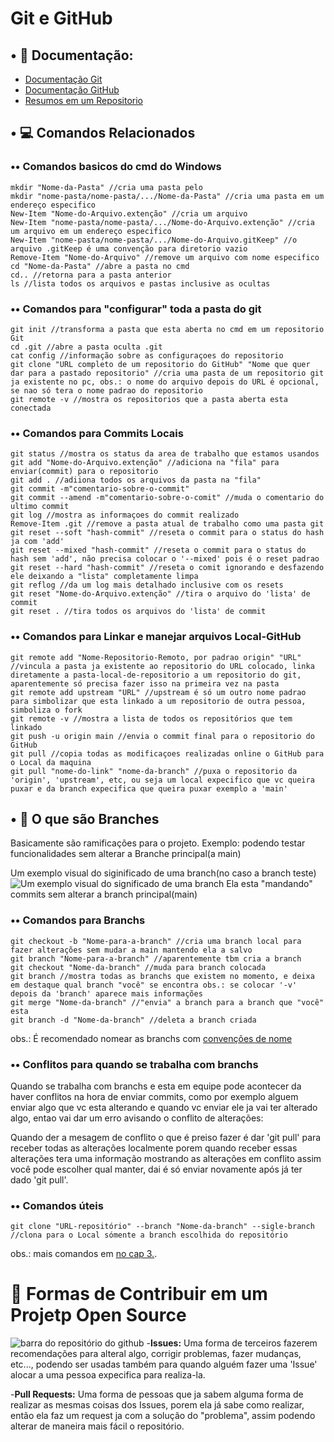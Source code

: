 # Git e GitHub
## • 📝 Documentação:
- [Documentação Git](https://git-scm.com/doc)
- [Documentação GitHub](https://docs.github.com/)
- [Resumos em um Repositorio](https://github.com/elidianaandrade/dio-curso-git-github)
## • 💻 Comandos Relacionados
### •• Comandos basicos do cmd do Windows
```
mkdir "Nome-da-Pasta" //cria uma pasta pelo
mkdir "nome-pasta/nome-pasta/.../Nome-da-Pasta" //cria uma pasta em um endereço especifico
New-Item "Nome-do-Arquivo.extenção" //cria um arquivo
New-Item "nome-pasta/nome-pasta/.../Nome-do-Arquivo.extenção" //cria um arquivo em um endereço especifico
New-Item "nome-pasta/nome-pasta/.../Nome-do-Arquivo.gitKeep" //o arquivo .gitKeep é uma convenção para diretorio vazio
Remove-Item "Nome-do-Arquivo" //remove um arquivo com nome especifico
cd "Nome-da-Pasta" //abre a pasta no cmd
cd.. //retorna para a pasta anterior
ls //lista todos os arquivos e pastas inclusive as ocultas
```
### •• Comandos para "configurar" toda a pasta do git

```
git init //transforma a pasta que esta aberta no cmd em um repositorio Git
cd .git //abre a pasta oculta .git
cat config //informação sobre as configuraçoes do repositorio
git clone "URL completo de um repositorio do GitHub" "Nome que quer dar para a pastado repositorio" //cria uma pasta de um repositorio git ja existente no pc, obs.: o nome do arquivo depois do URL é opcional, se nao só tera o nome padrao do repositorio
git remote -v //mostra os repositorios que a pasta aberta esta conectada
```
### •• Comandos para Commits Locais

```
git status //mostra os status da area de trabalho que estamos usandos
git add "Nome-do-Arquivo.extenção" //adiciona na "fila" para enviar(commit) para o repositorio
git add . //adiiona todos os arquivos da pasta na "fila"
git commit -m"comentario-sobre-o-commit"
git commit --amend -m"comentario-sobre-o-comit" //muda o comentario do ultimo commit
git log //mostra as informaçoes do commit realizado
Remove-Item .git //remove a pasta atual de trabalho como uma pasta git
git reset --soft "hash-commit" //reseta o commit para o status do hash ja com 'add' 
git reset --mixed "hash-commit" //reseta o commit para o status do hash sem 'add', não precisa colocar o '--mixed' pois é o reset padrao
git reset --hard "hash-commit" //reseta o comit ignorando e desfazendo ele deixando a "lista" completamente limpa
git reflog //da um log mais detalhado inclusive com os resets
git reset "Nome-do-Arquivo.extenção" //tira o arquivo do 'lista' de commit 
git reset . //tira todos os arquivos do 'lista' de commit
```
### •• Comandos para Linkar e manejar arquivos Local-GitHub
```
git remote add "Nome-Repositorio-Remoto, por padrao origin" "URL" //vincula a pasta ja existente ao repositorio do URL colocado, linka diretamente a pasta-local-de-repositorio a um repositorio do git, aparentemente só precisa fazer isso na primeira vez na pasta
git remote add upstream "URL" //upstream é só um outro nome padrao para simbolizar que esta linkado a um repositorio de outra pessoa, simboliza o fork
git remote -v //mostra a lista de todos os repositórios que tem linkado
git push -u origin main //envia o commit final para o repositorio do GitHub
git pull //copia todas as modificaçoes realizadas online o GitHub para o Local da maquina
git pull "nome-do-link" "nome-da-branch" //puxa o repositorio da 'origin', 'upstream', etc, ou seja um local expecifico que vc queira puxar e da branch expecifica que queira puxar exemplo a 'main' 
```
## • 🌿 O que são Branches
Basicamente são ramificações para o projeto.
Exemplo: podendo testar funcionalidades sem alterar a Branche principal(a main)

Um exemplo visual do siginificado de uma branch(no caso a branch teste)
![Um exemplo visual do significado de uma branch](https://i.imgur.com/sLQJfIm.png)
Ela esta "mandando" commits sem alterar a branch principal(main)

### •• Comandos para Branchs
```
git checkout -b "Nome-para-a-branch" //cria uma branch local para fazer alterações sem mudar a main mantendo ela a salvo
git branch "Nome-para-a-branch" //aparentemente tbm cria a branch
git checkout "Nome-da-branch" //muda para branch colocada
git branch //mostra todas as branchs que existem no momento, e deixa em destaque qual branch "você" se encontra obs.: se colocar '-v' depois da 'branch' aparece mais informações
git merge "Nome-da-branch" //"envia" a branch para a branch que "você" esta
git branch -d "Nome-da-branch" //deleta a branch criada
```
obs.: É recomendado nomear as branchs com [convenções de nome](https://gist.github.com/digitaljhelms/4287848)

### •• Conflitos para quando se trabalha com branchs
Quando se trabalha com branchs e esta em equipe pode acontecer da haver conflitos na hora de enviar commits, como por exemplo alguem enviar algo que vc esta alterando e quando vc enviar ele ja vai ter alterado algo, entao vai dar um erro avisando o conflito de alterações:

Quando der a mesagem de conflito o que é preiso fazer é dar 'git pull' para receber todas as alterações localmente porem quando receber essas alterações tera uma informação mostrando as alterações em conflito assim você pode escolher qual manter, dai é só enviar novamente após já ter dado 'git pull'.
### •• Comandos úteis
```
git clone "URL-repositório" --branch "Nome-da-branch" --sigle-branch //clona para o Local sómente a branch escolhida do repositório 
```
obs.: mais comandos em [no cap 3.](https://git-scm.com/book/en/v2).

# 🤝 Formas de Contribuir em um Projetp Open Source
![barra do repositório do github](https://i.imgur.com/3ASLWxw.png)
-**Issues:**
	Uma forma de terceiros fazerem recomendações para alteral algo, corrigir problemas, fazer mudanças, etc..., podendo ser usadas também para quando alguém fazer uma 'Issue' alocar a uma pessoa expecifica para realiza-la.
 
 -**Pull Requests:**
 	Uma forma de pessoas que ja sabem alguma forma de realizar as mesmas coisas dos Issues, porem ela já sabe como realizar, então ela faz um request ja com a solução do "problema", assim podendo alterar de maneira mais fácil o repositório.
